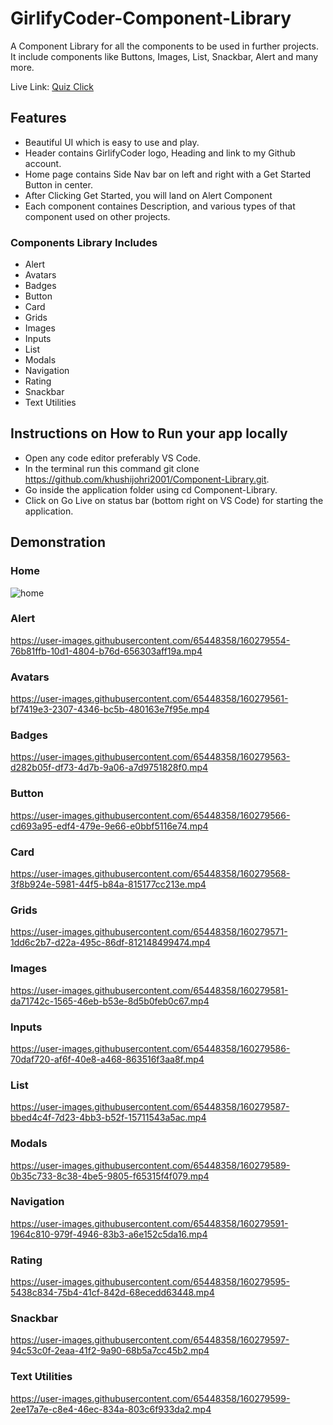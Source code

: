 # GirlifyCoder-Component-Library
A Component Library for all the components to be used in further projects. It include components like Buttons, Images, List, Snackbar, Alert and  many more.

Live Link: [Quiz Click](https://quiz-click-official.netlify.app/)

## Features
- Beautiful UI which is easy to use and play.
- Header contains GirlifyCoder logo, Heading and link to my Github account.
- Home page contains Side Nav bar on left and right with a Get Started Button in center.
- After Clicking Get Started, you will land on Alert Component
- Each component containes Description, and various types of that component used on other projects.

### Components Library Includes
- Alert
- Avatars
- Badges
- Button
- Card
- Grids
- Images
- Inputs
- List
- Modals
- Navigation
- Rating
- Snackbar
- Text Utilities


## Instructions on How to Run your app locally
- Open any code editor preferably VS Code.
- In the terminal run this command git clone https://github.com/khushijohri2001/Component-Library.git.
- Go inside the application folder using cd Component-Library.
- Click on Go Live on status bar (bottom right on VS Code) for starting the application.


## Demonstration

### Home
![home](https://user-images.githubusercontent.com/65448358/160279577-c7ce46cd-27ee-41a6-8365-964b9252cd77.png)



### Alert
https://user-images.githubusercontent.com/65448358/160279554-76b81ffb-10d1-4804-b76d-656303aff19a.mp4


### Avatars



https://user-images.githubusercontent.com/65448358/160279561-bf7419e3-2307-4346-bc5b-480163e7f95e.mp4


### Badges


https://user-images.githubusercontent.com/65448358/160279563-d282b05f-df73-4d7b-9a06-a7d9751828f0.mp4




### Button



https://user-images.githubusercontent.com/65448358/160279566-cd693a95-edf4-479e-9e66-e0bbf5116e74.mp4


### Card


https://user-images.githubusercontent.com/65448358/160279568-3f8b924e-5981-44f5-b84a-815177cc213e.mp4



### Grids


https://user-images.githubusercontent.com/65448358/160279571-1dd6c2b7-d22a-495c-86df-812148499474.mp4



### Images



https://user-images.githubusercontent.com/65448358/160279581-da71742c-1565-46eb-b53e-8d5b0feb0c67.mp4


### Inputs


https://user-images.githubusercontent.com/65448358/160279586-70daf720-af6f-40e8-a468-863516f3aa8f.mp4



### List


https://user-images.githubusercontent.com/65448358/160279587-bbed4c4f-7d23-4bb3-b52f-15711543a5ac.mp4



### Modals


https://user-images.githubusercontent.com/65448358/160279589-0b35c733-8c38-4be5-9805-f65315f4f079.mp4



### Navigation


https://user-images.githubusercontent.com/65448358/160279591-1964c810-979f-4946-83b3-a6e152c5da16.mp4



### Rating



https://user-images.githubusercontent.com/65448358/160279595-5438c834-75b4-41cf-842d-68ecedd63448.mp4


### Snackbar


https://user-images.githubusercontent.com/65448358/160279597-94c53c0f-2eaa-41f2-9a90-68b5a7cc45b2.mp4



### Text Utilities


https://user-images.githubusercontent.com/65448358/160279599-2ee17a7e-c8e4-46ec-834a-803c6f933da2.mp4



